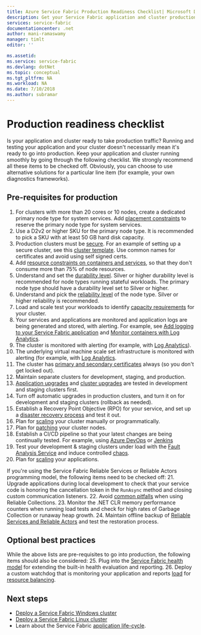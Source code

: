 ```yaml
---
title: Azure Service Fabric Production Readiness Checklist| Microsoft Docs
description: Get your Service Fabric application and cluster production ready by following best practices.
services: service-fabric
documentationcenter: .net
author: mani-ramaswamy 
manager: timlt
editor: ''

ms.assetid: 
ms.service: service-fabric
ms.devlang: dotNet
ms.topic: conceptual
ms.tgt_pltfrm: NA
ms.workload: NA
ms.date: 7/10/2018
ms.author: subramar 
---
```


# Production readiness checklist

Is your application and cluster ready to take production traffic? Running and testing your application and your cluster doesn't necessarily mean it's ready to go into production. Keep your application and cluster running smoothly by going through the following checklist. We strongly recommend all these items to be checked off. Obviously, you can choose to use alternative solutions for a particular line item  (for example, your own diagnostics frameworks).


## Pre-requisites for production

1. For clusters with more than 20 cores or 10 nodes, create a dedicated primary node type for system services. Add [placement constraints](service-fabric-cluster-resource-manager-advanced-placement-rules-placement-policies.md) to reserve the primary node type for system services. 
2. Use a D2v2 or higher SKU for the primary node type. It is recommended to pick a SKU with at least 50 GB hard disk capacity.
2. Production clusters must be [secure](service-fabric-cluster-security.md). For an example of setting up a secure cluster, see this [cluster template](https://github.com/Azure-Samples/service-fabric-cluster-templates/tree/master/7-VM-Windows-3-NodeTypes-Secure-NSG). Use common names for certificates and avoid using self signed certs.
4. Add [resource constraints on containers and services](service-fabric-resource-governance.md), so that they don't consume more than 75% of node resources. 
5. Understand and set the [durability level](service-fabric-cluster-capacity.md#the-durability-characteristics-of-the-cluster). Silver or higher durability level is recommended for node types running stateful workloads. The primary node type should have a durability level set to Silver or higher.
6. Understand and pick the [reliability level](service-fabric-cluster-capacity.md#the-reliability-characteristics-of-the-cluster) of the node type. Silver or higher reliability is recommended.
7. Load and scale test your workloads to identify [capacity requirements](service-fabric-cluster-capacity.md) for your cluster. 
8. Your services and applications are monitored and application logs are being generated and stored, with alerting. For example, see [Add logging to your Service Fabric application](service-fabric-how-to-diagnostics-log.md) and [Monitor containers with Log Analytics](service-fabric-diagnostics-oms-containers.md).
9. The cluster is monitored with alerting (for example, with [Log Analytics](service-fabric-diagnostics-event-analysis-oms.md)). 
10. The underlying virtual machine scale set infrastructure is monitored with alerting (for example, with [Log Analytics](service-fabric-diagnostics-oms-agent.md).
11. The cluster has [primary and secondary certificates](service-fabric-cluster-security-update-certs-azure.md) always (so you don't get locked out).
12. Maintain separate clusters for development, staging, and production. 
13. [Application upgrades](service-fabric-application-upgrade.md) and [cluster upgrades](service-fabric-tutorial-upgrade-cluster.md) are tested in development and staging clusters first. 
14. Turn off automatic upgrades in production clusters, and turn it on for development and staging clusters (rollback as needed). 
15. Establish a Recovery Point Objective (RPO) for your service, and set up a [disaster recovery process](service-fabric-disaster-recovery.md) and test it out.
16. Plan for [scaling](service-fabric-cluster-scaling.md) your cluster manually or programmatically.
17. Plan for [patching](service-fabric-patch-orchestration-application.md) your cluster nodes. 
18. Establish a CI/CD pipeline so that your latest changes are being continually tested. For example, using [Azure DevOps](service-fabric-tutorial-deploy-app-with-cicd-vsts.md) or [Jenkins](service-fabric-cicd-your-linux-applications-with-jenkins.md)
19. Test your development & staging clusters under load with the [Fault Analysis Service](service-fabric-testability-overview.md) and induce controlled [chaos](service-fabric-controlled-chaos.md). 
20. Plan for [scaling](service-fabric-concepts-scalability.md) your applications. 


If you're using the Service Fabric Reliable Services or Reliable Actors programming model, the following items need to be checked off:
21. Upgrade applications during local development to check that your service code is honoring the cancellation token in the `RunAsync` method and closing custom communication listeners.
22. Avoid [common pitfalls](service-fabric-work-with-reliable-collections.md) when using Reliable Collections.
23. Monitor the .NET CLR memory performance counters when running load tests and check for high rates of Garbage Collection or runaway heap growth.
24. Maintain offline backup of [Reliable Services and Reliable Actors](service-fabric-reliable-services-backup-restore.md) and test the restoration process. 


## Optional best practices

While the above lists are pre-requisites to go into production, the following items should also be considered:
25. Plug into the [Service Fabric health model](service-fabric-health-introduction.md) for extending the built-in health evaluation and reporting.
26. Deploy a custom watchdog that is monitoring your application and reports [load](service-fabric-cluster-resource-manager-metrics.md) for [resource balancing](service-fabric-cluster-resource-manager-balancing.md). 


## Next steps
* [Deploy a Service Fabric Windows cluster](service-fabric-tutorial-create-vnet-and-windows-cluster.md)
* [Deploy a Service Fabric Linux cluster](service-fabric-tutorial-create-vnet-and-linux-cluster.md)
* Learn about the Service Fabric [application life-cycle](service-fabric-application-lifecycle.md).
